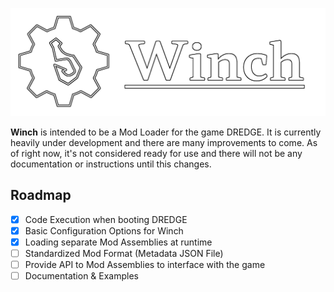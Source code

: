 ![Winch](./banner.png)

**Winch** is intended to be a Mod Loader for the game DREDGE. It is currently heavily under development and there are many improvements to come. As of right now, it's not considered ready for use and there will not be any documentation or instructions until this changes.

## Roadmap

- [x] Code Execution when booting DREDGE
- [x] Basic Configuration Options for Winch
- [x] Loading separate Mod Assemblies at runtime
- [ ] Standardized Mod Format (Metadata JSON File)
- [ ] Provide API to Mod Assemblies to interface with the game
- [ ] Documentation & Examples
